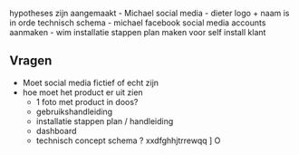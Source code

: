 hypotheses zijn aangemaakt - Michael
social media - dieter
logo + naam is in orde
technisch schema -  michael
facebook social media accounts aanmaken - wim
installatie stappen plan maken voor self install klant


## Vragen
- Moet social media fictief of echt zijn
- hoe moet het product er uit zien
	- 1 foto met product in doos?
	- gebruikshandleiding
	- installatie stappen plan / handleiding
	- dashboard
	- technisch concept schema ?
					xxdfghhjtrrewqq
				]
				O
